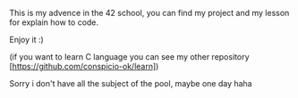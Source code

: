 This is my advence in the 42 school, you can find my project and my lesson for explain how to code.

Enjoy it :)

(if you want to learn C language you can see my other repository [https://github.com/conspicio-ok/learn])

Sorry i don't have all the subject of the pool, maybe one day haha
